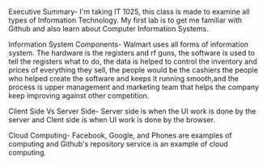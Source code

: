 Executive Summary- I'm taking IT 1025, this class is made to examine all types of Information Technology. My first lab is to get me  familiar with Github and also learn about Computer Information Systems.

Information System Components- Walmart uses all forms of information system. The hardware is the registers and rf guns, the software is used to tell the registers what to do, the data is helped to control the inventory and prices of everything they sell, the people would be the cashiers the people who helped create the software and keeps it running smooth,and the process is upper management and marketing team that helps the company keep improving against other competition. 


Client Side Vs Server Side- Server side is when the UI work is done by the server and Clent side is when UI work is done by the browser.


Cloud Computing- Facebook, Google, and Phones are examples of computing and Github's repository service is an example of cloud computing. 
